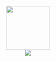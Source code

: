 <div id="header" align="center">
  <img src="https://media0.giphy.com/media/i0N0K6BC27rr5BpLuU/giphy.gif" width="120px">
</div>

<div id="header" align="center">

  <a href="https://www.linkedin.com/in/gabriel-viterbo/" target="_blank">
    <img src="https://img.shields.io/badge/LinkedIn-blue?logo=linkedin&logoColor=white">
  </a>
  
</div>
<!--
**AbsolverTree/AbsolverTree** is a ✨ _special_ ✨ repository because its `README.md` (this file) appears on your GitHub profile.

Here are some ideas to get you started:

- 🔭 I’m currently working on ...
- 🌱 I’m currently learning ...
- 👯 I’m looking to collaborate on ...
- 🤔 I’m looking for help with ...
- 💬 Ask me about ...
- 📫 How to reach me: ...
- 😄 Pronouns: ...
- ⚡ Fun fact: ...
-->
